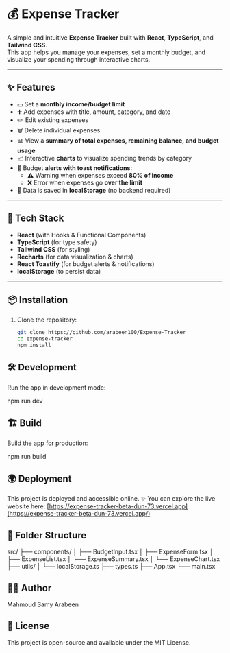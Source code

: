 # 💰 Expense Tracker

A simple and intuitive **Expense Tracker** built with **React**, **TypeScript**, and **Tailwind CSS**.  
This app helps you manage your expenses, set a monthly budget, and visualize your spending through interactive charts.

---

## ✨ Features

- 💵 Set a **monthly income/budget limit**  
- ➕ Add expenses with title, amount, category, and date  
- ✏️ Edit existing expenses  
- 🗑️ Delete individual expenses  
- 📊 View a **summary of total expenses, remaining balance, and budget usage**  
- 📈 Interactive **charts** to visualize spending trends by category  
- 🔔 Budget **alerts with toast notifications**:  
  - ⚠️ Warning when expenses exceed **80% of income**  
  - ❌ Error when expenses go **over the limit**  
- 💾 Data is saved in **localStorage** (no backend required)  

---

## 🚀 Tech Stack

- **React** (with Hooks & Functional Components)  
- **TypeScript** (for type safety)  
- **Tailwind CSS** (for styling)  
- **Recharts** (for data visualization & charts)  
- **React Toastify** (for budget alerts & notifications)  
- **localStorage** (to persist data)  

---

## 📦 Installation

1. Clone the repository:
   ```bash
   git clone https://github.com/arabeen100/Expense-Tracker
   cd expense-tracker
   npm install

## 🛠️ Development

Run the app in development mode:

npm run dev

## 🏗️ Build

Build the app for production:

npm run build

## 🌍 Deployment

This project is deployed and accessible online.
✨ You can explore the live website here: [https://expense-tracker-beta-dun-73.vercel.app](https://expense-tracker-beta-dun-73.vercel.app/)

## 📂 Folder Structure
src/
├── components/
│   ├── BudgetInput.tsx
│   ├── ExpenseForm.tsx
│   ├── ExpenseList.tsx
│   ├── ExpenseSummary.tsx
│   └── ExpenseChart.tsx
├── utils/
│   └── localStorage.ts
├── types.ts
├── App.tsx
└── main.tsx

## 👩‍💻 Author

Mahmoud Samy Arabeen

## 📜 License

This project is open-source and available under the MIT License.